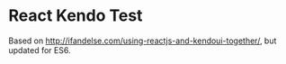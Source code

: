 # React Kendo Test
Based on http://ifandelse.com/using-reactjs-and-kendoui-together/, but updated for ES6.